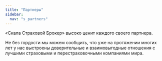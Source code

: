 ```yaml
---
title: "Партнеры"
sidebar:
  nav: "s_partners"
---
```


«Скала Страховой Брокер» высоко ценит каждого своего партнера. 

Не без гордости мы можем сообщить, что уже на протяжении многих лет у нас выстроены доверительные и взаимовыгодные отношения с лучшими страховыми и перестраховочными компаниями мира. 
